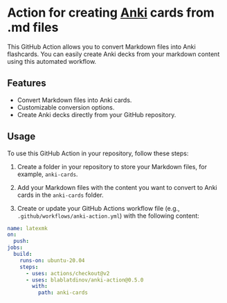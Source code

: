 # Action for creating [Anki](https://apps.ankiweb.net/) cards from .md files

This GitHub Action allows you to convert Markdown files into Anki flashcards. You can easily create Anki decks from your markdown content using this automated workflow.

## Features

- Convert Markdown files into Anki cards.
- Customizable conversion options.
- Create Anki decks directly from your GitHub repository.

## Usage

To use this GitHub Action in your repository, follow these steps:

1. Create a folder in your repository to store your Markdown files, for example, `anki-cards`.

2. Add your Markdown files with the content you want to convert to Anki cards in the `anki-cards` folder.

3. Create or update your GitHub Actions workflow file (e.g., `.github/workflows/anki-action.yml`) with the following content:

```yaml
name: latexmk
on:
  push:
jobs:
  build:
    runs-on: ubuntu-20.04
    steps:
      - uses: actions/checkout@v2
      - uses: blablatdinov/anki-action@0.5.0
        with:
          path: anki-cards
```
